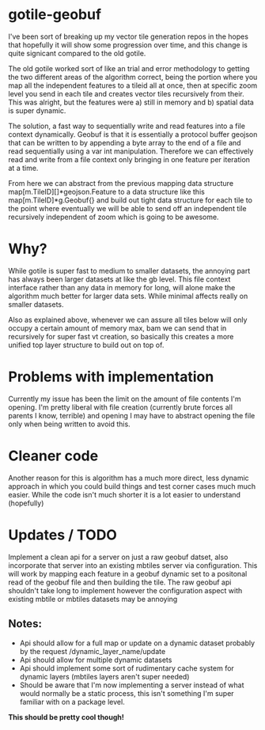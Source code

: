 # gotile-geobuf

I've been sort of breaking up my vector tile generation repos in the hopes that hopefully it will show some progression over time, and this change is quite signicant compared to the old gotile. 

The old gotile worked sort of like an trial and error methodology to getting the two different areas of the algorithm correct, being the portion where you map all the independent features to a tileid all at once, then at specific zoom level you send in each tile and creates vector tiles recursively from their. This was alright, but the features were a) still in memory and b) spatial data is super dynamic. 

The solution, a fast way to sequentially write and read features into a file context dynamically. Geobuf is that it is essentially a protocol buffer geojson that can be written to by appending a byte array to the end of a file and read sequentially using a var int manipulation. Therefore we can effectively read and write from a file context only bringing in one feature per iteration at a time. 

From here we can abstract from the previous mapping data structure map[m.TileID][]*geojson.Feature to a data structure like this map[m.TileID]*g.Geobuf{} and build out tight data structure for each tile to the point where eventually we will be able to send off an independent tile recursively independent of zoom which is going to be awesome. 

# Why?

While gotile is super fast to medium to smaller datasets, the annoying part has always been larger datasets at like the gb level. This file context interface rather than any data in memory for long, will alone make the algorithm much better for larger data sets. While minimal affects really on smaller datasets. 

Also as explained above, whenever we can assure all tiles below will only occupy a certain amount of memory max, bam we can send that in recursively for super fast vt creation, so basically this creates a more unified top layer structure to build out on top of. 

# Problems with implementation

Currently my issue has been the limit on the amount of file contents I'm opening. I'm pretty liberal with file creation (currently brute forces all parents I know, terrible) and opening I may have to abstract opening the file only when being written to avoid this. 

# Cleaner code 

Another reason for this is algorithm has a much more direct, less dynamic approach in which you could build things and test corner cases much much easier. While the code isn't much shorter it is a lot easier to understand (hopefully)

# Updates / TODO 

Implement a clean api for a server on just a raw geobuf datset, also incorporate that server into an existing mbtiles server via configuration. This will work by mapping each feature in a geobuf dynamic set to a positonal read of the geobuf file and then building the tile. The raw geobuf api shouldn't take long to implement however the configuration aspect with existing mbtile or mbtiles datasets may be annoying 

## Notes:
  * Api should allow for a full map or update on a dynamic dataset probably by the request /dynamic_layer_name/update 
  * Api should allow for multiple dynamic datasets 
  * Api should implement some sort of rudimentary cache system for dynamic layers (mbtiles layers aren't super needed)
  * Should be aware that I'm now implementing a server instead of what would normally be a static process, this isn't something I'm super familiar with on a package level. 

**This should be pretty cool though!**
